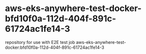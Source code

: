 # aws-eks-anywhere-test-docker-bfd10f0a-112d-404f-891c-61724ac1fe14-3
repository for use with E2E test job aws-eks-anywhere-test-docker:bfd10f0a-112d-404f-891c-61724ac1fe14-3
